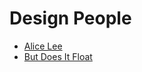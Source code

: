 # Design People

* [Alice Lee](http://byalicelee.com/)
* [But Does It Float](http://butdoesitfloat.com/)